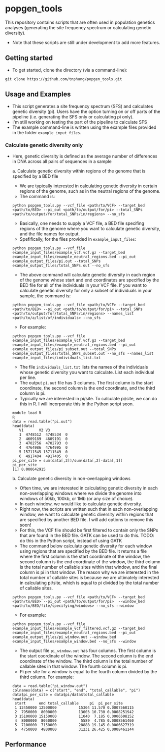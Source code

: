 # popgen_tools
This repository contains scripts that are often used in population genetics analyses (generating the site frequency spectrum or calculating genetic diversity). 

* Note that these scripts are still under development to add more features. 

## Getting started

* To get started, clone the directory (via a command-line):

```
git clone https://github.com/tnphung/popgen_tools.git
```

## Usage and Examples

* This script generates a site frequency spectrum (SFS) and calculates genetic diversity (pi). Users have the option turning on or off parts of the pipeline (i.e. generating the SFS only or calculating pi only). 
* I'm still working on testing the part of the pipeline to calculate SFS
* The example command-line is written using the example files provided in the folder `example_input_files`.

### Calculate genetic diversity only
* Here, genetic diversity is defined as the average number of differences in DNA across all pairs of sequences in a sample

  a. Calculate genetic diversity within regions of the genome that is specified by a BED file
    - We are typically interested in calculating genetic diversity in certain regions of the genome, such as in the neutral regions of the genome. 
    - The command is:
    ```
    python popgen_tools.py --vcf_file <path/to/VCF> --target_bed <path/to/BED> --pi_out <path/to/output/for/pi> --total_SNPs <path/to/output/for/total_SNPs/in/regions> --no_sfs
    ```
    - Basically, one needs to supply a VCF file, a BED file specifing regions of the genome where you want to calculate genetic diversity, and the file names for output.
    - Spefifically, for the files provided in `example_input_files`:
    ```
    python popgen_tools.py --vcf_file example_input_files/example_vcf.vcf.gz --target_bed example_input_files/example_neutral_regions.bed --pi_out example_output_files/pi.out --total_SNPs example_output_files/total_SNPs.out --no_sfs
    ```
    - The above command will calculate genetic diversity in each region of the genome whose start and end coordinates are specified by the BED file for all of the individuals in your VCF file. If you want to calculate genetic diversity for only a subset of individuals in your sample, the command is:
    
    ```
    python popgen_tools.py --vcf_file <path/to/VCF> --target_bed <path/to/BED> --pi_out <path/to/output/for/pi> --total_SNPs <path/to/output/for/total_SNPs/in/regions> --names_list <path/to/a/list/of/individuals> --no_sfs
    ```
    - For example:
    ```
    python popgen_tools.py --vcf_file example_input_files/example_vcf.vcf.gz --target_bed example_input_files/example_neutral_regions.bed --pi_out example_output_files/pi_subset.out --total_SNPs example_output_files/total_SNPs_subset.out --no_sfs --names_list example_input_files/individuals_list.txt
    ```
     - The file `individuals_list.txt` lists the names of the individuals whose genetic diversity you want to calculate. List each individual per line. 
     - The output `pi.out` file has 3 columns. The first column is the start coordinate, the second column is the end coordinate, and the third column is pi. 
     - Typically we are interested in pi/site. To calculate pi/site, we can do this in R. I will incorporate this in the Python script soon. 
     ```
     module load R
     R
     data = read.table("pi.out")
     head(data)
        V1       V2 V3
        1  4748512  4748534  0
        2  4609189  4609191  0
        3  4702756  4702793  0
        4  4764986  4764995  0
        5 15711545 15711549  0
        6  4917404  4917405  0
     pi_per_site = sum(data[,3])/sum(data[,2]-data[,1])
     pi_per_site
     [1] 0.000642915
     ```
     
  b. Calculate genetic diversity in non-overlapping windows
    - Often time, we are interested in calculating genetic diversity in each non-overlapping windows where we divide the genome into windows of 50kb, 100kb, or 1Mb (or any size of choice). 
    - In each window, we would like to calculate genetic diversity. 
    - Right now, the scripts are written such that in each non-overlapping window, we want to calculate genetic diversity within regions that are specified by another BED file. I will add options to remove this soon!
    - For this, the VCF file should be first filtered to contain only the SNPs that are found in the BED file. GATK can be used to do this. TODO: do this in the Python script, instead of using GATK
    - The command below calculate genetic diversity for each window using regions that are specified by the BED file. It returns a file where the first column is the start coordinate of the window, the second column is the end coordinate of the window, the third column is the total number of callable sites within that window, and the final column is pi in that window. The reason why we are interested in the total number of callable sites is because we are ultimately interested in calculating pi/site, which is equal to pi divided by the total number of callable sites. 
    ```
    python popgen_tools.py --vcf_file <path/to/VCF> --target_bed <path/to/BED> --pi_out <path/to/output/for/pi>  --window_bed <path/to/BED/file/specifying/windows> --no_sfs --window
    ```
    - For example:
    ```
    python popgen_tools.py --vcf_file example_input_files/example_vcf_filtered.vcf.gz --target_bed example_input_files/example_neutral_regions.bed --pi_out example_output_files/pi_window.out --window_bed example_input_files/example_window.bed --no_sfs --window
    ```
    - The output file `pi_window.out` has four columns. The first column is the start coordinate of the window. The second column is the end coordinate of the window. The third column is the total number of callable sites in that window. The fourth column is pi. 
    - Pi per site for a window is equal to the fourth column divided by the third column. For example:
    ```
    data = read.table("pi_window.out")
    colnames(data) = c("start", "end", "total_callable", "pi")
    data$pi_per_site = data$pi/data$total_callable
    head(data)
     start      end total_callable     pi  pi_per_site
     1 12450000 12500000          15304 11.570 0.0007560115
     2  7950000  8000000          13003 10.730 0.0008251942
     3 15100000 15150000          11040  7.185 0.0006508152
     4  8000000  8050000           5589  4.785 0.0008561460
     5  7100000  7150000          28888 19.145 0.0006627319
     6  4750000  4800000          31231 26.425 0.0008461144
    ```
 ## Performance
 
